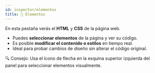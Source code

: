 ```yaml
---
id: inspector/elementos
title: 📄 Elementos
---
```


En esta pestaña verás el **HTML** y **CSS** de la página web.

- Puedes **seleccionar elementos** de la página y ver su código.
- Es posible **modificar el contenido o estilos** en tiempo real.
- Ideal para probar cambios de diseño sin alterar el código original.

🔍 Consejo: Usa el ícono de flecha en la esquina superior izquierda del panel para seleccionar elementos visualmente.

